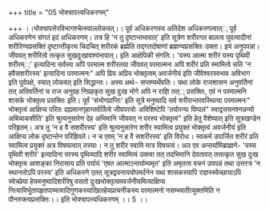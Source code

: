 +++
title = "05 भोक्त्रापत्त्यधिकरणम्"

+++
।।भोक्त्रापत्तेरविभागश्चेत्स्याल्लोकवत्।। पूर्व अधिकरणस्य अतिदेश अधिकरणत्वात्् पूर्व अधिकरणेन संगतं इदं अधिकरणम्। तत्र हि 'न तु दृष्टान्तभावात्' इति सूत्रेण शरीरगत बालत्व युवत्वादीनां शरीरिण्यप्रसक्तिं दृष्टान्तीकृत्य चिदचित् शरीरकं ब्रह्मेति तद्गतदोषाणां ब्रह्मण्यप्रसक्तिः उक्ता। इयं अनुपपन्ना। जीववत् शरीरित्वे तत्कृत सुखदुःखावश्यंभावात्। इति आक्षेपिकी संगतिः। 'यस्य आत्मा शरीरं यस्य पृथिवी शरीरम््' इत्यादिना सर्वस्य अपि परमात्म शरीरतया जीववत् परमात्मनः अपि शरीरं प्रति स्मामित्वे सति 'न हवैसशरीरस्य' इत्यादिना परमात्मनः" अपि प्रिय अप्रिय भोक्तृत्वम् अवर्जनीयं इति जीवेश्वरस्वभाव अविभाग इति पूर्वपक्षे, स्यात् लोकवत् इति सिद्धान्तः। अस्य अर्थः- सप्तम्यर्थेवतिः। यथा लोके राजशासन अनुवर्तिनां तत् अतिवर्तिनां च राज अनुग्रह निग्रहकृत सुख दुःख भोगे अपि न राज्ञि तत्् प्रसक्तिः, एवं न परमात्मनि शासके भोक्तृत्व प्रसक्तिः इति। पूर्वं 'संभोगप्राप्तिः' इति सूत्रे मनुष्यादि सर्व शरीरान्तरवस्थित्या परमात्मनः" भोक्तृत्वं आक्षिप्य परितः दह्यमानगृहान्तर्वर्तित्वे जीवपरयोः अविशिष्टेपि 'तयोरन्यः पिप्पलं" स्वाद्व़त्तयनश्नन्नन्यो अबिचाकशीति' इति श्रुत्यनुसारेण देह अभिमानि जीववत् न परस्य भोक्तृत्वं" इति हेतु वैशेष्यात् इति सूत्रखण्डेन परिहृतम्। अत्र तु 'न ह वै सशरीरस्य' इति श्रुत्यनुसारेण शरीर स्वामित्व प्रयुक्तं भोक्तृत्वं अवर्जनीयं इति आक्षिप्य लोक दृष्टान्तेन परिह्रियते। न च एवम् 'न ह वै सशरीरस्य' इति विरोधः। स्वकर्म उपार्जित शरीरं प्रति स्वामित्व प्रयुक्तं अत्र विषयत्वात् तस्याः। न तु शरीर स्वामि मात्र विषयत्वं। अत एव अन्तर्यामिब्राह्मणे- 'यस्य पृथिवी शरीरं' इत्यादिना परस्य पृथिव्यादि शरीर स्वामित्वं उक्त्वा तत् तदभिमानि देवतावत् तत्तत्कृत सुख दुःख भोक्तृत्व आशङ्का निरासाय प्रति पर्यायं 'एषत आत्माऽन्तर्याम्यमृत' इति अमृतत्व वचनं उपपन्नं तथा उत्तरत्र 'न स्थानतोऽपि परस्य' इति अधिकरणे एतत् सूत्रद्वयनाययोपमर्दनेन यथा शासकस्यापि राज्ञस्स्वेच्छायाऽपि स्वेच्छेया हेयमनुष्यादिशरीरेषु वसतो दुःखभोक्तृत्वमवर्जनीयमित्याक्षिप्य नित्याविर्भूतापहृतपाप्मत्वादिगुणकस्याखिलहेयप्रत्यनीकस्य परमात्मनो नसम्भवतीत्युक्तमिति न पौनरुक्त्यप्रसक्तिः।। इति भोक्त्रापत्त्यधिकरणम् ।। 5 ।।